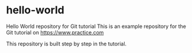 # hello-world
Hello World repository for Git tutorial
This is an example repository for the Git tutorial on https://www.practice.com

This repository is built step by step in the tutorial.
